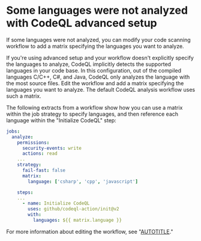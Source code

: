 # Some languages were not analyzed with CodeQL advanced setup

If some languages were not analyzed, you can modify your code scanning workflow to add a matrix specifying the languages you want to analyze.

If you're using advanced setup and your workflow doesn't explicitly specify the languages to analyze, CodeQL implicitly detects the supported languages in your code base. In this configuration, out of the compiled languages C/C++, C#,   and Java, CodeQL only analyzes the language with the most source files. Edit the workflow and add a matrix specifying the languages you want to analyze. The default CodeQL analysis workflow uses such a matrix.

  The following extracts from a workflow show how you can use a matrix within the job strategy to specify languages, and then reference each language within the "Initialize CodeQL" step:

  ```yaml
  jobs:
    analyze:
      permissions:
        security-events: write
        actions: read
      ...
      strategy:
        fail-fast: false
        matrix: 
          language: ['csharp', 'cpp', 'javascript'] 

      steps:
      ...
        - name: Initialize CodeQL
          uses: github/codeql-action/init@v2
          with:
            languages: ${{ matrix.language }}
  ```

  For more information about editing the workflow, see "[AUTOTITLE](/code-security/code-scanning/creating-an-advanced-setup-for-code-scanning/customizing-your-advanced-setup-for-code-scanning)."
